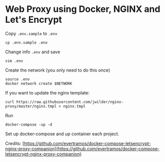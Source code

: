 # Web Proxy using Docker, NGINX and Let's Encrypt

Copy `.env.sample` to `.env`
```
cp .env.sample .env
```

Change info `.env` and save
```
vim .env
```

Create the network (you only need to do this once)
```
source .env
docker network create $NETWORK
```

If you want to update the nginx template:
```
curl https://raw.githubusercontent.com/jwilder/nginx-proxy/master/nginx.tmpl > nginx.tmpl
```

Run
```
docker-compose -up -d
```
Set up docker-compose and up container each project.  

Credits:
[https://github.com/evertramos/docker-compose-letsencrypt-nginx-proxy-companion](https://github.com/evertramos/docker-compose-letsencrypt-nginx-proxy-companion)